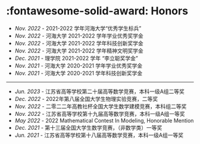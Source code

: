 # :fontawesome-solid-award: Honors

- *Nov. 2022* - 2021-2022 学年河海大学“优秀学生标兵”
- *Nov. 2022* - 河海大学 2021-2022 学年学业优秀奖学金
- *Nov. 2022* - 河海大学 2021-2022 学年科技创新奖学金
- *Nov. 2022* - 河海大学 2021-2022 学年精神文明奖学金
- *Dec. 2021* - 理学院 2021-2022 学年 “李立聪奖学金”
- *Nov. 2021* - 河海大学 2020-2021 学年学业优秀奖学金
- *Nov. 2021* - 河海大学 2020-2021 学年科技创新奖学金

---

- *Jun. 2023* - 江苏省高等学校第二十届高等数学竞赛，本科一级A组二等奖
- *Dec. 2022* - 2022年第八届全国大学生物理实验竞赛，二等奖
- *Nov. 2022* - 二零二二年高教社杯全国大学生数学建模竞赛，本科组二等奖
- *Nov. 2022* - 江苏省高等学校第十九届高等数学竞赛，本科一级A组一等奖
- *May  2022* - 2022 Mathematical Contest In Modeling, Honorable Mention
- *Dec. 2021* - 第十三届全国大学生数学竞赛，（非数学类）一等奖
- *Jun. 2021* - 江苏省高等学校第十八届高等数学竞赛，本科一级A组一等奖
